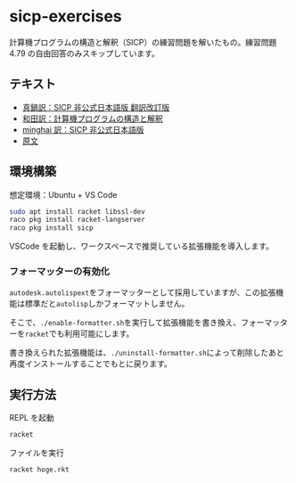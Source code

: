 # sicp-exercises

計算機プログラムの構造と解釈（SICP）の練習問題を解いたもの。練習問題 4.79 の自由回答のみスキップしています。

## テキスト

- [真鍋訳：SICP 非公式日本語版 翻訳改訂版](http://vocrf.net/docs_ja/jsicp.pdf)
- [和田訳：計算機プログラムの構造と解釈](https://sicp.iijlab.net/fulltext/xcont.html)
- [minghai 訳：SICP 非公式日本語版](https://github.com/minghai/sicp-pdf/blob/japanese/jsicp.pdf)
- [原文](https://mitp-content-server.mit.edu/books/content/sectbyfn/books_pres_0/6515/sicp.zip/full-text/book/book-Z-H-4.html)

## 環境構築

想定環境：Ubuntu + VS Code

```sh
sudo apt install racket libssl-dev
raco pkg install racket-langserver
raco pkg install sicp
```

VSCode を起動し、ワークスペースで推奨している拡張機能を導入します。

### フォーマッターの有効化

`autodesk.autolispext`をフォーマッターとして採用していますが、この拡張機能は標準だと`autolisp`しかフォーマットしません。

そこで、`./enable-formatter.sh`を実行して拡張機能を書き換え、フォーマッターを`racket`でも利用可能にします。

書き換えられた拡張機能は、`./uninstall-formatter.sh`によって削除したあと再度インストールすることでもとに戻ります。

## 実行方法

REPL を起動

```sh
racket
```

ファイルを実行

```sh
racket hoge.rkt
```
